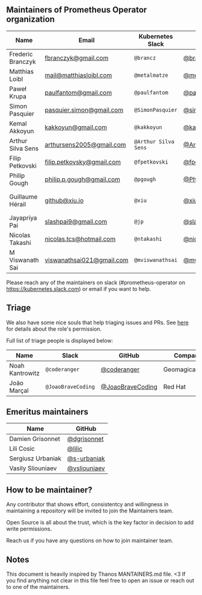 ## Maintainers of Prometheus Operator organization

| Name              | Email                     | Kubernetes Slack     | GitHub                                               | Company                        |
|-------------------|---------------------------|----------------------|------------------------------------------------------|--------------------------------|
| Frederic Branczyk | fbranczyk@gmail.com       | `@brancz`            | [@brancz](https://github.com/brancz)                 | Polar Signals                  |
| Matthias Loibl    | mail@matthiasloibl.com    | `@metalmatze`        | [@metalmatze](https://github.com/metalmatze)         | Polar Signals                  |
| Paweł Krupa       | paulfantom@gmail.com      | `@paulfantom`        | [@paulfantom](https://github.com/paulfantom)         | AVSystem                       |
| Simon Pasquier    | pasquier.simon@gmail.com  | `@SimonPasquier`     | [@simonpasquier](https://github.com/simonpasquier)   | Red Hat                        |
| Kemal Akkoyun     | kakkoyun@gmail.com        | `@kakkoyun`          | [@kakkoyun](https://github.com/kakkoyun)             | Fal                            |
| Arthur Silva Sens | arthursens2005@gmail.com  | `@Arthur Silva Sens` | [@ArthurSens](https://github.com/ArthurSens)         | Grafana                        |
| Filip Petkovski   | filip.petkovsky@gmail.com | `@fpetkovski`        | [@fpetkovski](https://github.com/fpetkovski)         | Red Hat                        |
| Philip Gough      | philip.p.gough@gmail.com  | `@pgough`            | [@PhilipGough](https://github.com/PhilipGough)       | Red Hat                        |
| Guillaume Hérail  | github@xiu.io             | `@xiu`               | [@xiu](https://github.com/xiu)                       | Sony Interactive Entertainment |
| Jayapriya Pai     | slashpai9@gmail.com       | `@jp`                | [@slashpai](https://github.com/slashpai)             | Red Hat                        |
| Nicolas Takashi   | nicolas.tcs@hotmail.com   | `@ntakashi`          | [@nicolastakashi](https://github.com/nicolastakashi) | Coralogix                      |
| M Viswanath Sai   | viswanathsai021@gmail.com | `@mviswanathsai`     | [@mviswanathsai](https://github.com/mviswanathsai)   | Student, IIT(BHU)              |

Please reach any of the maintainers on slack (#prometheus-operator on https://kubernetes.slack.com) or email if you want to help.

## Triage

We also have some nice souls that help triaging issues and PRs. See [here](https://docs.github.com/en/articles/repository-permission-levels-for-an-organization#permission-levels-for-repositories-owned-by-an-organization) for details about the role's permission.

Full list of triage people is displayed below:

| Name            | Slack              | GitHub                                                 | Company         |
|-----------------|--------------------|--------------------------------------------------------|-----------------|
| Noah Kantrowitz | `@coderanger`      | [@coderanger](https://github.com/coderanger)           | Geomagical/IKEA |
| João Marçal     | `@JoaoBraveCoding` | [@JoaoBraveCoding](https://github.com/JoaoBraveCoding) | Red Hat         |

## Emeritus maintainers

| Name              | GitHub                                         |
|-------------------|------------------------------------------------|
| Damien Grisonnet  | [@dgrisonnet](https://github.com/dgrisonnet)   |
| Lili Cosic        | [@lilic](https://github.com/lilic)             |
| Sergiusz Urbaniak | [@s-urbaniak](https://github.com/s-urbaniak)   |
| Vasily Sliouniaev | [@vsliouniaev](https://github.com/vsliouniaev) |

## How to be maintainer?

Any contributor that shows effort, consistentcy and willingness in maintaining a repository will be invited to join the Maintainers team.

Open Source is all about the trust, which is the key factor in decision to add write permissions.

Reach us if you have any questions on how to join maintainer team.

## Notes

This document is heavily inspired by Thanos MANTAINERS.md file. <3
If you find anything not clear in this file feel free to open an issue or reach out to one of the maintainers.
